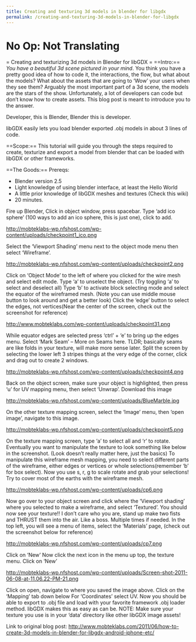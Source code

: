 ```yaml
---
title: Creating and texturing 3d models in blender for libgdx
permalink: /creating-and-texturing-3d-models-in-blender-for-libgdx
---
```

# No Op: Not Translating


= Creating and texturizing 3d models in Blender for libGDX =
==Intro:==
*_You have a beautiful 3d scene pictured in your mind_*. You think you have a pretty good idea of how to code it, the interactions, the flow, but what about the models? What about the assets that are going to ‘Wow’ your users when they see them? Arguably the most important part of a 3d scene, the models are the stars of the show. Unfortunately, a lot of developers can code but don’t know how to create assets. This blog post is meant to introduce you to the answer.

Developer, this is Blender, Blender this is developer.

libGDX easily lets you load blender exported .obj models in about 3 lines of code.

==Scope:==
This tutorial will guide you through the steps required to create, texturize and export a model from blender that can be loaded with libGDX or other frameworks.

==The Goods:==
Prereqs:
* Blender version 2.5
* Light knowledge of using blender interface, at least the Hello World
* A little prior knowledge of libGDX meshes and textures (Check this wiki)
* 20 minutes.


Fire up Blender, Click in object window, press spacebar.
Type ‘add ico sphere’ (100 ways to add an ico sphere, this is just one), click to add.

http://mobteklabs-wp.nfshost.com/wp-content/uploads/checkpoint1_ico.png

Select the ‘Viewport Shading’ menu next to the object mode menu then select ‘Wireframe’.

http://mobteklabs-wp.nfshost.com/wp-content/uploads/checkpoint2.png

Click on ‘Object Mode’ to the left of where you clicked for the wire mesh and select edit mode.
Type ‘a’ to unselect the object. (Try toggling ‘a’ to select and deselect all)
Type ‘b’ to activate block selecting mode and select the equator of the wireframed mesh. (Note you can use middle mouse button to look around and get a better look)
Click the ‘edge’ button to select the edges, not vertices(Near the center of the screen, check out the screenshot for reference)

http://www.mobteklabs.com/wp-content/uploads/checkpoint31.png

While equator edges are selected press ‘ctrl’ + ‘e’ to bring up the edges menu.
Select ‘Mark Seam’ – More on Seams here. TLDR; basically seams are like folds in your texture, will make more sense later.
Split the screen by selecting the lower left 3 stripes things at the very edge of the corner, click and drag out to create 2 windows.

http://mobteklabs-wp.nfshost.com/wp-content/uploads/checkpoint4.png

Back on the object screen, make sure your object is highlighted, then press ‘u’ for UV mapping menu, then select ‘Unwrap’.
Download this image

http://mobteklabs-wp.nfshost.com/wp-content/uploads/BlueMarble.jpg

On the other texture mapping screen, select the ‘Image’ menu, then ‘open image’, navigate to this image.

http://mobteklabs-wp.nfshost.com/wp-content/uploads/checkpoint5.png

On the texture mapping screen, type ‘a’ to select all and ‘r’ to rotate. Eventually you want to manipulate the texture to look something like below in the screenshot. (Look doesn’t really matter here, just the basics)
To manipulate this wireframe mesh mapping, you need to select different parts of the wireframe, either edges or vertices or whole selections(remember ‘b’ for box select). Now you use s, r, g to scale rotate and grab your selections! Try to cover most of the earths with the wireframe mesh.

http://mobteklabs-wp.nfshost.com/wp-content/uploads/cp6.png

Now go over to your object screen and click where the ‘Viewport shading’ where you selected to make a wireframe, and select ‘Textured’. You should now see your texture!! I don’t care who you are, stand up make two fists and THRUST them into the air. Like a boss. Multiple times if needed.
In the top left, you will see a menu of items, select the ‘Materials’ page, (check out the screenshot below for reference)

http://mobteklabs-wp.nfshost.com/wp-content/uploads/cp7.png

Click on ‘New’
Now click the next icon in the menu up top, the texture menu.
Click on ‘New’

http://mobteklabs-wp.nfshost.com/wp-content/uploads/Screen-shot-2011-06-08-at-11.06.22-PM-21.png

Click on open, navigate to where you saved the image above.
Click on the ‘Mapping’ tab down below
For ‘Coordinates’ select UV.
Now you should be able to export to .obj file and load with your favorite framework .obj loader method. libGDX makes this as easy as can be. NOTE: Make sure your texture you use is in your ‘data’ directory like other libGDX image assets!

Link to original blog post: http://www.mobteklabs.com/2011/06/how-to-create-3d-models-in-blender-for-libgdx-android-iphone-etc/